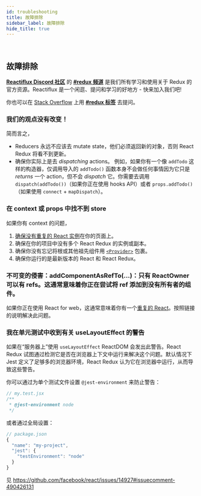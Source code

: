 ```yaml
---
id: troubleshooting
title: 故障排除
sidebar_label: 故障排除
hide_title: true
---
```


&nbsp;

## 故障排除

**[Reactiflux Discord 社区](http://www.reactiflux.com)** 的 **[#redux 频道](https://discord.gg/0ZcbPKXt5bZ6au5t)** 是我们所有学习和使用关于 Redux 的官方资源。Reactiflux 是一个闲逛、提问和学习的好地方 - 快来加入我们吧!

你也可以在 [Stack Overflow](https://stackoverflow.com) 上用 **[#redux 标签](https://stackoverflow.com/questions/tagged/redux)** 去提问。

### 我们的观点没有改变！

简而言之，

- Reducers 永远不应该去 mutate state，他们必须返回新的对象，否则 React Redux 将看不到更新。
- 确保你实际上是去 _dispatching_ actions。 例如，如果你有一个像 `addTodo` 这样的构造器，仅调用导入的 `addTodo()` 函数本身不会做任何事情因为它只是 _returns_ 一个 action，但不会 _dispatch_ 它。你需要去调用 `dispatch(addTodo())`（如果你正在使用 hooks API）或者 `props.addTodo()`（如果使用 `connect` + `mapDispatch`）。

### 在 context 或 props 中找不到 store

如果你有 context 的问题，

1. [确保没有重复的 React 实例](https://medium.com/@dan_abramov/two-weird-tricks-that-fix-react-7cf9bbdef375)在你的页面上。
2. 确保在你的项目中没有多个 React Redux 的实例或副本。
3. 确保你没有忘记将根或其他祖先组件用 [`<Provider>`](#provider-store) 包裹。
4. 确保你运行的是最新版本的 React 和 React Redux。

### 不可变的侵害：addComponentAsRefTo(...)：只有 ReactOwner 可以有 refs。这通常意味着你正在尝试将 ref 添加到没有所有者的组件。

如果你正在使用 React for web，这通常意味着你有一个[重复的 React](https://medium.com/@dan_abramov/two-weird-tricks-that-fix-react-7cf9bbdef375)。按照链接的说明解决此问题。

### 我在单元测试中收到有关 useLayoutEffect 的警告

如果在“服务器上”使用 `useLayoutEffect` ReactDOM 会发出此警告。React Redux 试图通过检测它是否在浏览器上下文中运行来解决这个问题。默认情况下 Jest 定义了足够多的浏览器环境，React Redux 认为它在浏览器中运行，从而导致这些警告。

你可以通过为单个测试文件设置 `@jest-environment` 来防止警告：

```jsx
// my.test.jsx
/**
 * @jest-environment node
 */
```

或者通过全局设置：

```js
// package.json
{
  "name": "my-project",
  "jest": {
    "testEnvironment": "node"
  }
}
```

见 https://github.com/facebook/react/issues/14927#issuecomment-490426131
